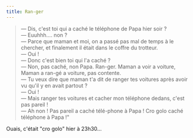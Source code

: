 ```yaml
---
title: Ran-ger
---
```


> — Dis, c'est toi qui a caché le téléphone de Papa hier soir ?  
> — Euuhhh.... non ?  
> — Parce que maman et moi, on a passé pas mal de temps à le chercher, et finalement il était dans le coffre du trotteur.  
> — Oui !  
> — Donc c'est bien toi qui l'a caché ?  
> — Non, pas caché, non Papa. Ran-ger. Maman a voir a voiture, Maman a ran-gé a voiture, pas contente.  
> — Tu veux dire que maman t'a dit de ranger tes voitures après avoir vu qu'il y en avait partout ?  
> — Oui !  
> — Mais ranger tes voitures et cacher mon téléphone dedans, c'est pas pareil !  
> — Ah non ! Pas pareil a caché télé-phone à Papa ! Cro golo caché téléphone à Papa !"

Ouais, c'était "cro golo" hier à 23h30...
